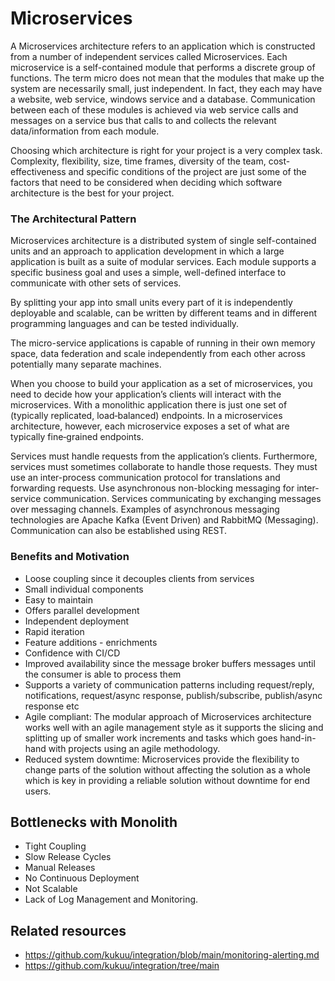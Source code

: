 # Microservices
A Microservices architecture refers to an application which is constructed from a 
number of independent services called Microservices.  Each microservice is a 
self-contained module that performs a discrete group of functions. 
The term micro does not mean that the modules that make up the system are necessarily small, 
just independent. In fact, they each may have a website, web service, windows service and a database. 
Communication between each of these modules is achieved via web service calls and messages on a service bus that calls to and collects the relevant data/information from each module. 
 
 Choosing which architecture is right for your project is a very complex task. Complexity, flexibility, size, time frames, diversity of the team, cost-effectiveness and specific conditions of the project are just some of the factors that need to be considered when deciding which software architecture is the best for your project.

### The Architectural Pattern

Microservices architecture is a distributed system of single self-contained units and an approach to application development in which a large application is built as a suite of modular services. Each module supports a specific business goal and uses a simple, well-defined interface to communicate with other sets of services.

By splitting your app into small units every part of it is independently deployable and scalable, can be written by different teams and in different programming languages and can be tested individually.

The micro-service  applications is capable of running in their own memory space, data federation and scale independently from each other across potentially many separate machines. 

When you choose to build your application as a set of microservices, you need to decide how your application’s clients will interact with the microservices. With a monolithic application there is just one set of (typically replicated, load‑balanced) endpoints. In a microservices architecture, however, each microservice exposes a set of what are typically fine‑grained endpoints.

Services must handle requests from the application’s clients. Furthermore, services must sometimes collaborate to handle those requests. They must use an inter-process communication protocol for translations and forwarding requests. Use asynchronous non-blocking messaging for inter-service communication. Services communicating by exchanging messages over messaging channels. Examples of asynchronous messaging technologies are Apache Kafka (Event Driven) and RabbitMQ (Messaging). Communication can also be established using REST.



### Benefits and Motivation

- Loose coupling since it decouples clients from services
- Small individual components
- Easy to maintain
- Offers parallel development
- Independent deployment
- Rapid iteration
- Feature additions - enrichments
- Confidence with CI/CD
- Improved availability since the message broker buffers messages until the consumer is able to process them
- Supports a variety of communication patterns including request/reply, notifications, request/async response, publish/subscribe, publish/async response etc
- Agile compliant: The modular approach of Microservices architecture works well with an agile management style 
as it supports the slicing and splitting up of smaller work increments and tasks which goes hand-in-hand 
with projects using an agile methodology.
- Reduced system downtime: Microservices provide the flexibility to change parts of the solution 
without affecting the solution as a whole which is key in providing a reliable solution without
 downtime for end users.

## Bottlenecks with Monolith
- Tight Coupling
- Slow Release Cycles
- Manual Releases
- No Continuous Deployment
- Not Scalable
- Lack of Log Management and Monitoring.

## Related resources
- https://github.com/kukuu/integration/blob/main/monitoring-alerting.md
- https://github.com/kukuu/integration/tree/main
